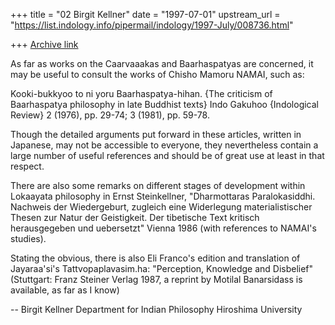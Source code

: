 +++
title = "02 Birgit Kellner"
date = "1997-07-01"
upstream_url = "https://list.indology.info/pipermail/indology/1997-July/008736.html"

+++
[Archive link](https://list.indology.info/pipermail/indology/1997-July/008736.html)

As far as works on the Caarvaaakas and Baarhaspatyas are concerned, it
may be useful to consult the works of Chisho Mamoru NAMAI, such as: 

Kooki-bukkyoo to ni yoru Baarhaspatya-hihan. {The criticism of
Baarhaspatya philosophy in late Buddhist texts} 
Indo Gakuhoo {Indological Review} 2 (1976), pp. 29-74; 3 (1981), pp.
59-78. 

Though the detailed arguments put forward in these articles, written in
Japanese, may not be accessible to everyone, they nevertheless contain a
large number of useful references and should be of great use at least in
that respect. 

There are also some remarks on different stages of development within
Lokaayata philosophy in Ernst Steinkellner, "Dharmottaras
Paralokasiddhi. Nachweis der Wiedergeburt, zugleich eine Widerlegung
materialistischer Thesen zur Natur der Geistigkeit. Der tibetische Text
kritisch herausgegeben und uebersetzt" Vienna 1986 (with references to
NAMAI's studies). 

Stating the obvious, there is also Eli Franco's edition and translation
of Jayaraa'si's Tattvopaplavasim.ha: "Perception, Knowledge and
Disbelief" (Stuttgart: Franz Steiner Verlag 1987, a reprint by  Motilal
Banarsidass is available, as far as I know)


-- 
Birgit Kellner
Department for Indian Philosophy
Hiroshima University





